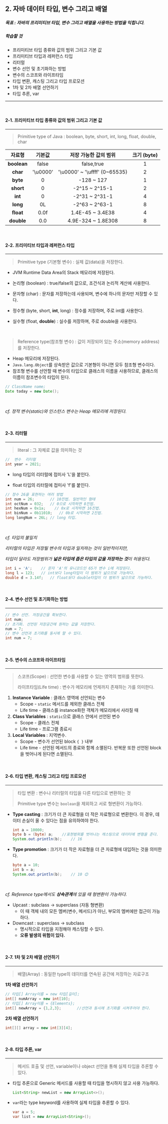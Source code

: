 ## 2. 자바 데이터 타입, 변수 그리고 배열

##### 목표 : 자바의 프리미티브 타입, 변수 그리고 배열을 사용하는 방법을 익힙니다.

##### 학습할 것

- 프리미티브 타입 종류와 값의 범위 그리고 기본 값
- 프리미티브 타입과 레퍼런스 타입
- 리터럴
- 변수 선언 및 초기화하는 방법
- 변수의 스코프와 라이프타임
- 타입 변환, 캐스팅 그리고 타입 프로모션
- 1차 및 2차 배열 선언하기
- 타입 추론, var

---

</br>

#### 2-1. 프리미티브 타입 종류와 값의 범위 그리고 기본 값

---

> Primitive type of Java : boolean, byte, short, int, long, float, double, char

|   자료형    |  기본값  |     저장 가능한 값의 범위     | 크기 (byte) |
| :---------: | :------: | :---------------------------: | :---------: |
| **boolean** |  false   |          false,true           |      1      |
|  **char**   | '\u0000' | '\u0000' ~ '\uffff' (0~65535) |      2      |
|  **byte**   |    0     |          -128 ~ 127           |      1      |
|  **short**  |    0     |        -2^15 ~ 2^15-1         |      2      |
|   **int**   |    0     |       -2^31  ~  2^31-1        |      4      |
|  **long**   |    0L    |       -2^63  ~  2^63-1        |      8      |
|  **float**  |   0.0f   |       1.4E-45 ~ 3.4E38        |      4      |
| **double**  |   0.0    |      4.9E-324 ~ 1.8E308       |      8      |

</br>

#### 2-2. 프리미티브 타입과 레퍼런스 타입

---

> Primitive type (기본형 변수) : 실제 값(data)을 저장한다.

- JVM Runtime Data Area의 Stack 메모리에 저장된다.

- 논리형 (boolean) : true/false의 값으로, 조건식과 논리적 계산에 사용한다.

- 문자형 (char) : 문자를 저장하는데 사용되며, 변수에 하나의 문자만 저장할 수 있다.

- 정수형 (byte, short, **int**, long) : 정수를 저장하며, 주로 int를 사용한다.

- 실수형 (float, **double**) : 실수를 저장하며, 주로 double을 사용한다.

</br>

> Reference type(참조형 변수) : 값이 저장되어 있는 주소(memory address)를 저장한다.

- Heap 메모리에 저장된다.
- `Java.lang.Object`를 상속받은 값으로 기본형이 아니면 모두 참조형 변수이다.
- 참조형 변수를 선언할 때 변수의 타입으로 클래스의 이름을 사용하므로, 클래스의 이름이 참조변수의 타입이 된다.

```java
// ClassName name;
Date today = new Date();
```

</br>

*cf. 정적 변수(static)와 인스턴스 변수는 Heap 메모리에 저장된다.*

</br>

#### 2-3. 리터럴

---

> literal : 그 자체로 값을 의미하는 것

```java
//  변수  리터럴 
int year = 2021;
```

- long 타입의 리터럴에 접미사 'L'을 붙인다.

- float 타입의 리터럴에 접미사 'f'를 붙인다.

```java
// 정수 26을 표현하는 여러 방법
int num = 26;		// 10진법. 일반적인 형태
int octNum = 032;	// 0으로 시작하면 8진법.
int hexNum = 0x1a;    // 0x로 시작하면 16진법.
int binNum = 0b11010;	// 0b로 시작하면 2진법.
long longNum = 26L;	// long 타입.
```

</br>

*cf. 타입의 불일치*

*리터럴의 타입은 저장될 변수의 타입과 일치하는 것이 일반적이지만,*

*타입이 달라도 저장범위가 **넓은 타입에 좁은 타입의 값을 저장하는 것**이 허용된다.*

```java
int i = 'A';    // 문자 'A'의 유니코드인 65가 변수 i에 저장된다.
long l = 123;   // int보다 long타입이 더 범위가 넓으므로 가능하다.
double d = 3.14f;   // float보다 double타입이 더 범위가 넓으므로 가능하다.
```

</br>

#### 2-4. 변수 선언 및 초기화하는 방법

---

```java
// 변수 선언. 저장공간을 확보한다.
int num;
// 초기화. 선언된 저장공간에 원하는 값을 저장한다.
num = 7;
// 변수 선언과 초기화를 동시에 할 수 있다.
int num = 7;
```

</br>

#### 2-5. 변수의 스코프와 라이프타임

---

> 스코프(Scope) : 선언한 변수를 사용할 수 있는 영역의 범위를 뜻한다.
>
> 라이프타임(Life time) : 변수가 메모리에 언제까지 존재하는 가를 의미한다.

1. **Instance Variable** : 클래스 영역에 선언되는 변수
   - Scope - `static` 메서드를 제외한 클래스 전체
   - Life time - 클래스를 instance화한 객체가 메모리에서 사라질 때
2. **Class Variables** :  `static`으로 클래스 안에서 선언된 변수
   - Scope - 클래스 전체
   - Life time - 프로그램 종료시
3. **Local Variables** : 지역변수.
   - Scope - 변수가 선언된 block  `{ }` 내부
   - Life time - 선언된 메서드의 종료와 함께 소멸된다. 반복문 또한 선언된 block을 벗어나게 된다면 소멸된다.

</br>

#### 2-6. 타입 변환, 캐스팅 그리고 타입 프로모션

---

> 타입 변환 : 변수나 리터럴의 타입을 다른 타입으로 변환하는 것
>
> Primitive type 변수는 `boolean`을 제외하고 서로 형변환이 가능하다.

- **Type casting** : 크기가 더 큰 자료형을 더 작은 자료형으로 변환한다.
  이 경우, 데이터 손실이 올 수 있다는 점을 유의하여야 한다.

  ``` java
  int a = 10000;
  byte b = (byte) a;	//표현범위를 벗어나는 캐스팅으로 데이터에 변형을 준다.
  System.out.println(b);	// 16
  ```

  

- **Type promotion** : 크기가 더 작은 자료형을 더 큰 자료형에 대입하는 것을 의미한다.

  ```java
  byte a = 10;
  int b = a;
  System.out.println(b);	// 10 😊
  ```

</br>

*cf. Reference type에서도 **상속관계**에 있을 때 형변환이 가능하다.*

- Upcast : subclass -> superclass (자동 형변환)
  - 이 때 객체 내의 모든 멤버(변수, 메서드)가 아닌, 부모의  멤버에만 접근이 가능하다.
- Downcast : superclass -> subclass
  - 명시적으로 타입을 지정해야 캐스팅할 수 있다.
  - **오류 발생의 위험이 있다.**


</br>

#### 2-7. 1차 및 2차 배열 선언하기

---

> 배열(Array) : 동일한 type의 데이터를 연속된 공간에 저장하는 자료구조

**1차 배열 선언하기**

```java
// 타입[] Array이름 = new 타입[길이];
int[] numArray = new int[10];
// 타입[] Array이름 = {Elements};
int[] newArray = {1,2,3};		//선언과 동시에 초기화를 시켜주어야 한다.
```

**2차 배열 선언하기**

```java
int[][] array = new int[3][4];
```

</br>

#### 2-8. 타입 추론, var

---

> 메서드 호출 및 선언, variable이나 object 선언을 통해 실제 타입을 추론할 수 있다.

- 타입 추론으로 Generic 메서드를 사용할 때 타입을 명시하지 않고 사용 가능하다.

  ```java
  List<String> newList = new ArrayList<>();
  ```

- `var`라는 type keyword를 사용하여 실제 타입을 추론할 수 있다.

  ```java
  var a = 5;
  var list = new ArrayList<String>();
  ```
